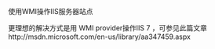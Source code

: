 使用WMI操作IIS服务器站点


更理想的解决方式是用 WMI provider操作IIS 7 ，可参见此篇文章http://msdn.microsoft.com/en-us/library/aa347459.aspx